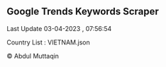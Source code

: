 

## Google Trends Keywords Scraper 
 
Last Update 03-04-2023 , 07:56:54

Country List :
VIETNAM.json



© Abdul Muttaqin 
